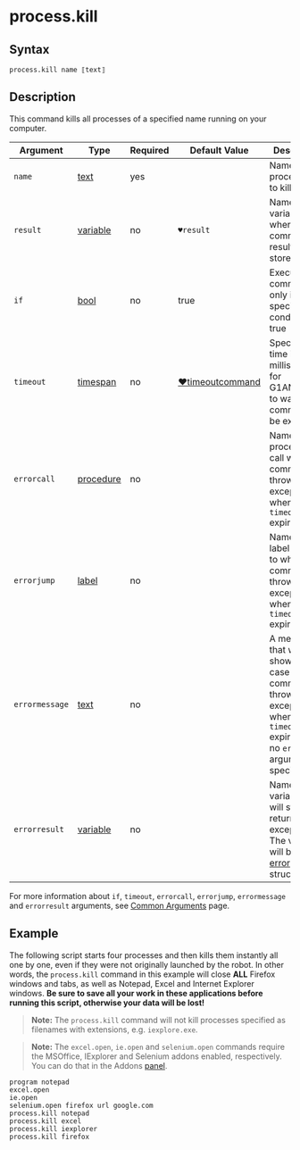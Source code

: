 # process.kill

## Syntax

```G1ANT
process.kill name ⟦text⟧
```

## Description

This command kills all processes of a specified name running on your computer.

| Argument | Type | Required | Default Value | Description |
| -------- | ---- | -------- | ------------- | ----------- |
|`name`| [text](G1ANT.Language/G1ANT.Language/Structures/TextStructure.md) | yes |  | Name of a process(es) to kill |
| `result`       | [variable](G1ANT.Language/G1ANT.Language/Structures/VariableStructure.md) | no       | `♥result`                                                   | Name of a variable where the command's result will be stored |
| `if`           | [bool](G1ANT.Language/G1ANT.Language/Structures/BooleanStructure.md) | no       | true                                                        | Executes the command only if a specified condition is true   |
| `timeout`      | [timespan](G1ANT.Language/G1ANT.Language/Structures/TimeSpanStructure.md) | no       | [♥timeoutcommand](G1ANT.Language/G1ANT.Addon.Core/Variables/TimeoutCommandVariable.md) | Specifies time in milliseconds for G1ANT.Robot to wait for the command to be executed |
| `errorcall`    | [procedure](G1ANT.Language/G1ANT.Language/Structures/ProcedureStructure.md) | no       |                                                             | Name of a procedure to call when the command throws an exception or when a given `timeout` expires |
| `errorjump`    | [label](G1ANT.Language/G1ANT.Language/Structures/LabelStructure.md) | no       |                                                             | Name of the label to jump to when the command throws an exception or when a given `timeout` expires |
| `errormessage` | [text](G1ANT.Language/G1ANT.Language/Structures/TextStructure.md) | no       |                                                             | A message that will be shown in case the command throws an exception or when a given `timeout` expires, and no `errorjump` argument is specified |
| `errorresult`  | [variable](G1ANT.Language/G1ANT.Language/Structures/VariableStructure.md) | no       |                                                             | Name of a variable that will store the returned exception. The variable will be of [error](G1ANT.Language/G1ANT.Language/Structures/ErrorStructure.md) structure  |

For more information about `if`, `timeout`, `errorcall`, `errorjump`, `errormessage` and `errorresult` arguments, see [Common Arguments](G1ANT.Manual/appendices/common-arguments.md) page.

## Example

The following script starts four processes and then kills them instantly all one by one, even if they were not originally launched by the robot. In other words, the `process.kill` command in this example will close **ALL** Firefox windows and tabs, as well as Notepad, Excel and Internet Explorer windows. **Be sure to save all your work in these applications before running this script, otherwise your data will be lost!**

>**Note:** The `process.kill` command will not kill processes specified as filenames with extensions, e.g. `iexplore.exe`.

> **Note:** The `excel.open`, `ie.open` and `selenium.open` commands require the MSOffice, IExplorer and Selenium addons enabled, respectively. You can do that in the Addons [panel](G1ANT.Manual/g1ant.robot-window/panels.md).

```G1ANT
program notepad
excel.open
ie.open
selenium.open firefox url google.com
process.kill notepad
process.kill excel
process.kill iexplorer
process.kill firefox
```
